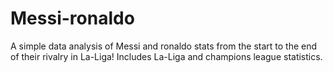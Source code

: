 # Messi-ronaldo

A simple data analysis of Messi and ronaldo stats from the start to the end of their rivalry in La-Liga!
Includes La-Liga and champions league statistics.
